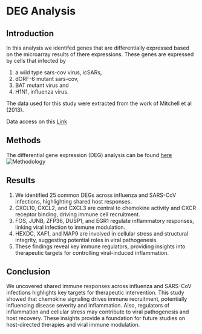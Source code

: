 # DEG Analysis
## Introduction
In this analysis we identifed genes that are differentially expressed based on the microarray results of there expressions. These genes are expressed by cells that infected by 
1. a wild type sars-cov virus, icSARs, 
2. dORF-6 mutant sars-cov, 
3. BAT mutant virus and 
4. H1N1, influenza virus.

The data used for this study were extracted from the work of Mitchell et al (2013).

Data access on this [Link](https://www.ncbi.nlm.nih.gov/geo/query/acc.cgi?acc=GSE47960)

## Methods
The differential gene expression (DEG) analysis can be found [here](https://github.com/d1stadeyemi/RNA_seq/blob/master/gene_exp.ipynb)
![Methodology](https://github.com/d1stadeyemi/RNA_seq/blob/master/images/methodology.png)

## Results
1. We identified 25 common DEGs across influenza and SARS-CoV infections, highlighting shared host responses.
2. CXCL10, CXCL2, and CXCL3 are central to chemokine activity and CXCR receptor binding, driving immune cell recruitment.
3. FOS, JUNB, ZFP36, DUSP1, and EGR1 regulate inflammatory responses, linking viral infection to immune modulation.
4. HEXDC, XAF1, and MAP9 are involved in cellular stress and structural integrity, suggesting potential roles in viral pathogenesis.
5. These findings reveal key immune regulators, providing insights into therapeutic targets for controlling viral-induced inflammation.

## Conclusion
We uncovered shared immune responses across influenza and SARS-CoV infections highlights key targets for therapeutic intervention. This study showed that chemokine signaling drives immune recruitment, potentially influencing disease severity and inflammation. Also, regulators of inflammation and cellular stress may contribute to viral pathogenesis and host recovery.
These insights provide a foundation for future studies on host-directed therapies and viral immune modulation.